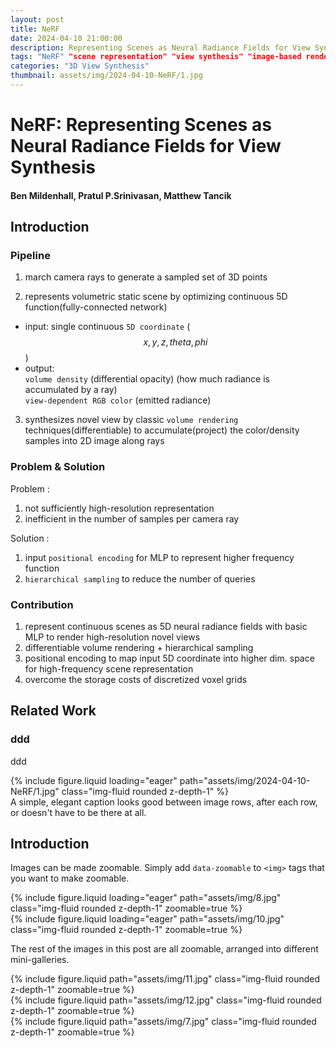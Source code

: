 ```yaml
---
layout: post
title: NeRF
date: 2024-04-10 21:00:00
description: Representing Scenes as Neural Radiance Fields for View Synthesis
tags: "NeRF" "scene representation" "view synthesis" "image-based rendering" "volume rendering" "3D deep learning" 
categories: "3D View Synthesis"
thumbnail: assets/img/2024-04-10-NeRF/1.jpg
---
```


# NeRF: Representing Scenes as Neural Radiance Fields for View Synthesis

#### Ben Mildenhall, Pratul P.Srinivasan, Matthew Tancik

## Introduction

### Pipeline

1. march camera rays to generate a sampled set of 3D points  


2. represents volumetric static scene by optimizing continuous 5D function(fully-connected network)  

- input: single continuous `5D coordinate` ($$x, y, z, theta, phi$$)  
- output:  
    `volume density` (differential opacity) (how much radiance is accumulated by a ray)  
    `view-dependent RGB color` (emitted radiance)  


3. synthesizes novel view by classic `volume rendering` techniques(differentiable) to accumulate(project) the color/density samples into 2D image along rays  


### Problem & Solution

Problem :  
1. not sufficiently high-resolution representation  
2. inefficient in the number of samples per camera ray  

Solution :  
1. input `positional encoding` for MLP to represent higher frequency function  
2. `hierarchical sampling` to reduce the number of queries  


### Contribution  

1. represent continuous scenes as 5D neural radiance fields with basic MLP to render high-resolution novel views  
2. differentiable volume rendering + hierarchical sampling  
3. positional encoding to map input 5D coordinate into higher dim. space for high-frequency scene representation  
4. overcome the storage costs of discretized voxel grids  


## Related Work

### ddd

ddd

<div class="row mt-3">
    <div class="col-sm mt-3 mt-md-0">
        {% include figure.liquid loading="eager" path="assets/img/2024-04-10-NeRF/1.jpg" class="img-fluid rounded z-depth-1" %}
    </div>
</div>
<div class="caption">
    A simple, elegant caption looks good between image rows, after each row, or doesn't have to be there at all.
</div>

## Introduction



Images can be made zoomable.
Simply add `data-zoomable` to `<img>` tags that you want to make zoomable.

<div class="row mt-3">
    <div class="col-sm mt-3 mt-md-0">
        {% include figure.liquid loading="eager" path="assets/img/8.jpg" class="img-fluid rounded z-depth-1" zoomable=true %}
    </div>
    <div class="col-sm mt-3 mt-md-0">
        {% include figure.liquid loading="eager" path="assets/img/10.jpg" class="img-fluid rounded z-depth-1" zoomable=true %}
    </div>
</div>

The rest of the images in this post are all zoomable, arranged into different mini-galleries.

<div class="row mt-3">
    <div class="col-sm mt-3 mt-md-0">
        {% include figure.liquid path="assets/img/11.jpg" class="img-fluid rounded z-depth-1" zoomable=true %}
    </div>
    <div class="col-sm mt-3 mt-md-0">
        {% include figure.liquid path="assets/img/12.jpg" class="img-fluid rounded z-depth-1" zoomable=true %}
    </div>
    <div class="col-sm mt-3 mt-md-0">
        {% include figure.liquid path="assets/img/7.jpg" class="img-fluid rounded z-depth-1" zoomable=true %}
    </div>
</div>
